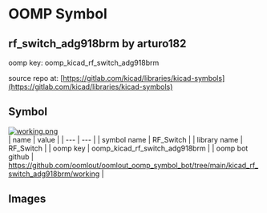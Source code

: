 # OOMP Symbol  
## rf_switch_adg918brm  by arturo182  
  
oomp key: oomp_kicad_rf_switch_adg918brm  
  
source repo at: [https://gitlab.com/kicad/libraries/kicad-symbols](https://gitlab.com/kicad/libraries/kicad-symbols)  
## Symbol  
  
[![working.png](working_600.png)](working.png)  
| name | value | 
| --- | --- | 
| symbol name | RF_Switch | 
| library name | RF_Switch | 
| oomp key | oomp_kicad_rf_switch_adg918brm | 
| oomp bot github | https://github.com/oomlout/oomlout_oomp_symbol_bot/tree/main/kicad_rf_switch_adg918brm/working | 
## Images  
